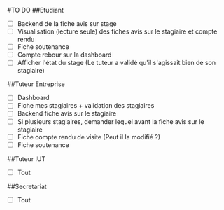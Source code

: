 #TO DO
##Etudiant
 - [ ] Backend de la fiche avis sur stage
 - [ ] Visualisation (lecture seule) des fiches avis sur le stagiaire et compte rendu
 - [ ] Fiche soutenance
 - [ ] Compte rebour sur la dashboard
 - [ ] Afficher l'état du stage (Le tuteur a validé qu'il s'agissait bien de son stagiaire)

##Tuteur Entreprise
 - [ ] Dashboard
 - [ ] Fiche mes stagiaires + validation des stagiaires
 - [ ] Backend fiche avis sur le stagiaire
 - [ ] Si plusieurs stagiaires, demander lequel avant la fiche avis sur le stagiaire
 - [ ] Fiche compte rendu de visite (Peut il la modifié ?)
 - [ ] Fiche soutenance

##Tuteur IUT
  - [ ] Tout
  
##Secretariat
 - [ ] Tout
